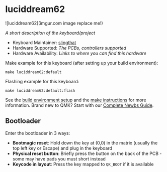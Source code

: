 # luciddream62

![luciddream62](imgur.com image replace me!)

*A short description of the keyboard/project*

* Keyboard Maintainer: [slingthat](https://github.com/slingthat)
* Hardware Supported: *The PCBs, controllers supported*
* Hardware Availability: *Links to where you can find this hardware*

Make example for this keyboard (after setting up your build environment):

    make luciddream62:default

Flashing example for this keyboard:

    make luciddream62:default:flash

See the [build environment setup](https://docs.qmk.fm/#/getting_started_build_tools) and the [make instructions](https://docs.qmk.fm/#/getting_started_make_guide) for more information. Brand new to QMK? Start with our [Complete Newbs Guide](https://docs.qmk.fm/#/newbs).

## Bootloader

Enter the bootloader in 3 ways:

* **Bootmagic reset**: Hold down the key at (0,0) in the matrix (usually the top left key or Escape) and plug in the keyboard
* **Physical reset button**: Briefly press the button on the back of the PCB - some may have pads you must short instead
* **Keycode in layout**: Press the key mapped to `QK_BOOT` if it is available
